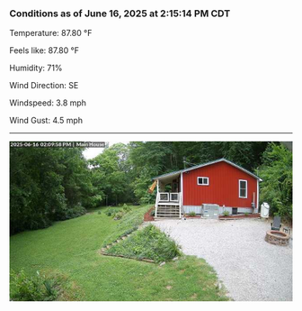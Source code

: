 ### Conditions as of June 16, 2025 at 2:15:14 PM CDT 

Temperature: 87.80 &deg;F

Feels like: 87.80 &deg;F

Humidity: 71%

Wind Direction: SE

Windspeed: 3.8 mph

Wind Gust: 4.5 mph

---

<img src="./images/latest.jpeg"/>

